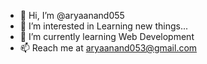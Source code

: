 - 👋 Hi, I’m @aryaanand055
- 👀 I’m interested in Learning new things...
- 🌱 I’m currently learning Web Development
- 📫 Reach me at aryaanand053@gmail.com

<!---
aryaanand055/aryaanand055 is a ✨ special ✨ repository because its `README.md` (this file) appears on your GitHub profile.
You can click the Preview link to take a look at your changes.
--->
